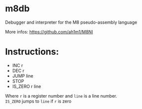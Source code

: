 # m8db

Debugger and interpreter for the M8 pseudo-assembly language

More infos: https://github.com/ah1m1/M8NI


# Instructions:  
* INC r
* DEC r
* JUMP line
* STOP
* IS_ZERO r line

Where `r` is a register number and `line` is a line number.  
`IS_ZERO` jumps to `line` if `r` is zero
